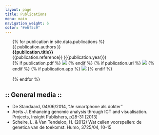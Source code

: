 ```yaml
---
layout: page
title: Publications
menu: main
navigation_weight: 6
color: "#e6f5c9"
---
```

<ul style="list-style-type: none;">
{% for publication in site.data.publications %}
  <li>
    {{ publication.authors }}<br/>
    <b>{{publication.title}}</b><br/>
    {{publication.reference}} ({{publication.year}})<br/>
    {% if publication.pdf %}
    <a href="{{ site.baseurl}}/assets/{{publication.pdf}}"><img src="{{ site.baseurl }}/assets/ic_picture_as_pdf_black_24dp_1x.png"/></a>
    {% endif %}
    {% if publication.url %}
    <a href="{{publication.url}}"><img src="{{ site.baseurl }}/assets/ic_link_black_24dp_1x.png"/></a>
    {% endif %}
    {% if publication.app %}
    <a href="{{publication.app}}"><img src="{{ site.baseurl }}/assets/ic_launch_black_24dp_1x.png"/></a>
    {% endif %}

  </li>
  <br/>
{% endfor %}
</ul>

## :: General media ::

* De Standaard, 04/06/2014, “Je smartphone als dokter”
* Aerts J. Enhancing genomic analysis through ICT and visualisation. Projects, Insight Publishers, p28-31 (2013)
* Scheire, L. & Van Tendeloo, H. (2012) Wat cellen voorspellen: de genetica van de toekomst. Humo, 3725/04, 10-15
